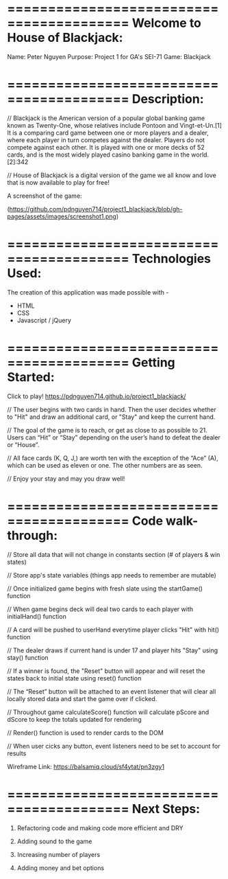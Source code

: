 =========================================
Welcome to House of Blackjack:
=========================================

Name: Peter Nguyen 
Purpose: Project 1 for GA's SEI-71
Game: Blackjack

=========================================
Description:
=========================================

// Blackjack is the American version of a popular global banking game known as Twenty-One, whose relatives include Pontoon and Vingt-et-Un.[1] It is a comparing card game between one or more players and a dealer, where each player in turn competes against the dealer. Players do not compete against each other. It is played with one or more decks of 52 cards, and is the most widely played casino banking game in the world.[2]:342

// House of Blackjack is a digital version of the game we all know and love that is now available to play for free!

A screenshot of the game:

(https://github.com/pdnguyen714/project1_blackjack/blob/gh-pages/assets/images/screenshot1.png)

=========================================
Technologies Used:
=========================================

The creation of this application was made possible with - 

 - HTML
 - CSS
 - Javascript / jQuery

=========================================
Getting Started:
=========================================

Click to play!
https://pdnguyen714.github.io/project1_blackjack/

// The user begins with two cards in hand. Then the user decides whether to "Hit" and draw an additional card, or "Stay" and keep the current hand.

// The goal of the game is to reach, or get as close to as possible to 21. Users can “Hit” or “Stay” depending on the user’s hand to defeat the dealer or “House”.

// All face cards (K, Q, J,) are worth ten with the exception of the “Ace” (A), which can be used as eleven or one. The other numbers are as seen.

// Enjoy your stay and may you draw well!

=========================================
Code walk-through:
=========================================

// Store all data that will not change in constants section (# of players & win states)

// Store app's state variables (things app needs to remember are mutable)

// Once initialized game begins with fresh slate using the startGame() function

// When game begins deck will deal two cards to each player with initialHand() function

// A card will be pushed to userHand everytime player clicks "Hit" with hit() function

// The dealer draws if current hand is under 17 and player hits "Stay" using stay() function

// If a winner is found, the "Reset" button will appear and will reset the states back to initial state using reset() function

// The “Reset” button will be attached to an event listener that will clear all locally stored data and start the game over if clicked.

// Throughout game calculateScore() function will calculate pScore and dScore to keep the totals updated for rendering

// Render() function is used to render cards to the DOM

// When user cicks any button, event listeners need to be set to account for results

Wireframe Link:
 https://balsamiq.cloud/sf4ytat/pn3zgy1

=========================================
Next Steps:
=========================================

1. Refactoring code and making code more efficient and DRY

2. Adding sound to the game

3. Increasing number of players

4. Adding money and bet options